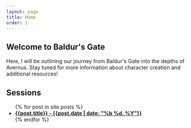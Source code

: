 ```yaml
---
layout: page
title: Home
order: 1
---
```


## Welcome to Baldur's Gate
Here, I will be outlining our journey from Baldur's Gate into the depths of Avernus. Stay tuned for more information about character creation and additional resources!

## Sessions

<ul>
   {% for post in site.posts %}
      <li>
      <b><a href="{{ post.url }}">{{post.title}} - {{post.date | date: "%b %d, %Y"}}</a></b>
      <!-- {{post.excerpt}} -->
      </li>
   {% endfor %}
</ul>